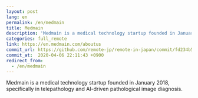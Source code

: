 ```yaml
---
layout: post
lang: en
permalink: /en/medmain
title: Medmain
description: 'Medmain is a medical technology startup founded in January 2018, specifically in telepathology and AI-driven pathological image diagnosis.'
categories: full_remote
link: https://en.medmain.com/aboutus
commit_url: https://github.com/remote-jp/remote-in-japan/commit/fd234b5a64df2da6c5f2352abacff15f55e6d397
commit_at:  2020-04-06 22:11:43 +0900
redirect_from:
  - /en/medmain
---
```


<p>Medmain is a medical technology startup founded in January 2018, specifically in telepathology and AI-driven pathological image diagnosis.</p>
